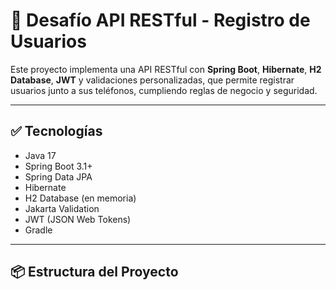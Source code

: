 # 📌 Desafío API RESTful - Registro de Usuarios

Este proyecto implementa una API RESTful con **Spring Boot**, **Hibernate**, **H2 Database**, **JWT** y validaciones personalizadas, que permite registrar usuarios junto a sus teléfonos, cumpliendo reglas de negocio y seguridad.

---

## ✅ Tecnologías

- Java 17
- Spring Boot 3.1+
- Spring Data JPA
- Hibernate
- H2 Database (en memoria)
- Jakarta Validation
- JWT (JSON Web Tokens)
- Gradle

---

## 📦 Estructura del Proyecto

